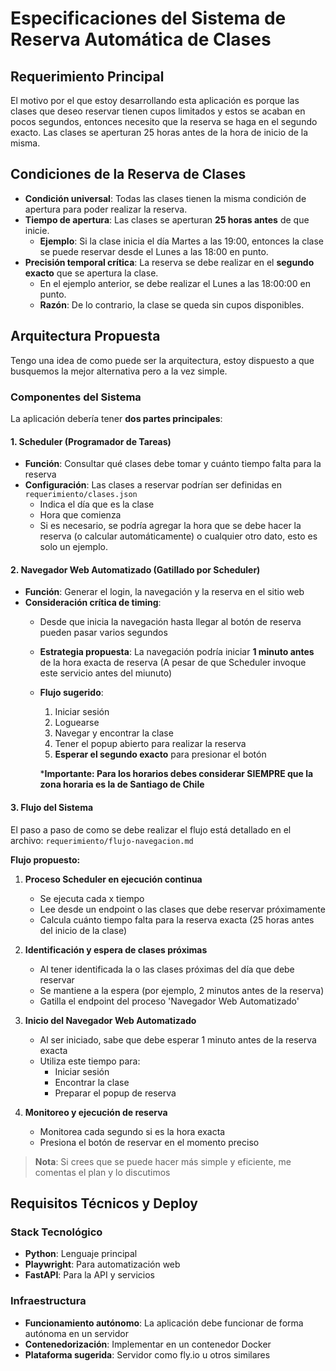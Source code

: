 # Especificaciones del Sistema de Reserva Automática de Clases

## Requerimiento Principal

El motivo por el que estoy desarrollando esta aplicación es porque las clases que deseo reservar tienen cupos limitados y estos se acaban en pocos segundos, entonces necesito que la reserva se haga en el segundo exacto. Las clases se aperturan 25 horas antes de la hora de inicio de la misma.

## Condiciones de la Reserva de Clases

- **Condición universal**: Todas las clases tienen la misma condición de apertura para poder realizar la reserva.
- **Tiempo de apertura**: Las clases se aperturan **25 horas antes** de que inicie.
  - **Ejemplo**: Si la clase inicia el día Martes a las 19:00, entonces la clase se puede reservar desde el Lunes a las 18:00 en punto.
- **Precisión temporal crítica**: La reserva se debe realizar en el **segundo exacto** que se apertura la clase.
  - En el ejemplo anterior, se debe realizar el Lunes a las 18:00:00 en punto.
  - **Razón**: De lo contrario, la clase se queda sin cupos disponibles.

## Arquitectura Propuesta

Tengo una idea de como puede ser la arquitectura, estoy dispuesto a que busquemos la mejor alternativa pero a la vez simple.

### Componentes del Sistema

La aplicación debería tener **dos partes principales**:

#### 1. Scheduler (Programador de Tareas)
- **Función**: Consultar qué clases debe tomar y cuánto tiempo falta para la reserva
- **Configuración**: Las clases a reservar podrían ser definidas en `requerimiento/clases.json`
  - Indica el día que es la clase
  - Hora que comienza
  - Si es necesario, se podría agregar la hora que se debe hacer la reserva (o calcular automáticamente) o cualquier otro dato, esto es solo un ejemplo.

#### 2. Navegador Web Automatizado (Gatillado por Scheduler)
- **Función**: Generar el login, la navegación y la reserva en el sitio web
- **Consideración crítica de timing**:
  - Desde que inicia la navegación hasta llegar al botón de reserva pueden pasar varios segundos
  - **Estrategia propuesta**: La navegación podría iniciar **1 minuto antes** de la hora exacta de reserva (A pesar de que Scheduler invoque este servicio antes del miunuto)
  - **Flujo sugerido**:
    1. Iniciar sesión
    2. Loguearse
    3. Navegar y encontrar la clase
    4. Tener el popup abierto para realizar la reserva
    5. **Esperar el segundo exacto** para presionar el botón

    ***Importante: Para los horarios debes considerar SIEMPRE que la zona horaria es la de Santiago de Chile**


#### 3. Flujo del Sistema

El paso a paso de como se debe realizar el flujo está detallado en el archivo: `requerimiento/flujo-navegacion.md`

**Flujo propuesto:**

1. **Proceso Scheduler en ejecución continua**
   - Se ejecuta cada x tiempo
   - Lee desde un endpoint o las clases que debe reservar próximamente
   - Calcula cuánto tiempo falta para la reserva exacta (25 horas antes del inicio de la clase)

2. **Identificación y espera de clases próximas**
   - Al tener identificada la o las clases próximas del día que debe reservar
   - Se mantiene a la espera (por ejemplo, 2 minutos antes de la reserva)
   - Gatilla el endpoint del proceso 'Navegador Web Automatizado'

3. **Inicio del Navegador Web Automatizado**
   - Al ser iniciado, sabe que debe esperar 1 minuto antes de la reserva exacta
   - Utiliza este tiempo para:
     - Iniciar sesión
     - Encontrar la clase
     - Preparar el popup de reserva

4. **Monitoreo y ejecución de reserva**
   - Monitorea cada segundo si es la hora exacta
   - Presiona el botón de reservar en el momento preciso

> **Nota**: Si crees que se puede hacer más simple y eficiente, me comentas el plan y lo discutimos

## Requisitos Técnicos y Deploy

### Stack Tecnológico
- **Python**: Lenguaje principal
- **Playwright**: Para automatización web
- **FastAPI**: Para la API y servicios

### Infraestructura
- **Funcionamiento autónomo**: La aplicación debe funcionar de forma autónoma en un servidor
- **Contenedorización**: Implementar en un contenedor Docker
- **Plataforma sugerida**: Servidor como fly.io u otros similares
